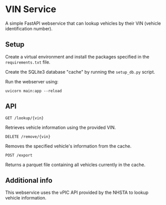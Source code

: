 # VIN Service

A simple FastAPI webservice that can lookup vehicles by their VIN
(vehicle identification number).

## Setup

Create a virtual environment and install the packages specified in the
`requirements.txt` file.

Create the SQLite3 database "cache" by running the `setup_db.py` script.

Run the webserver using:
```
uvicorn main:app --reload
```

## API

`GET /lookup/{vin}`

Retrieves vehicle information using the provided VIN.

`DELETE /remove/{vin}`

Removes the specified vehicle's information from the cache.

`POST /export`

Returns a parquet file containing all vehicles currently in the cache.

## Additional info

This webservice uses the vPIC API provided by the NHSTA to lookup
vehicle information.
